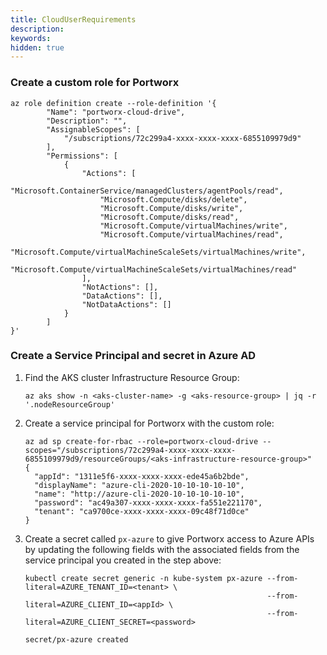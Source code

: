 ```yaml
---
title: CloudUserRequirements
description:
keywords:
hidden: true
---
```


### Create a custom role for Portworx

```text
az role definition create --role-definition '{
        "Name": "portworx-cloud-drive",
        "Description": "",
        "AssignableScopes": [
            "/subscriptions/72c299a4-xxxx-xxxx-xxxx-6855109979d9"
        ],
        "Permissions": [
            {
                "Actions": [
                    "Microsoft.ContainerService/managedClusters/agentPools/read",
                    "Microsoft.Compute/disks/delete",
                    "Microsoft.Compute/disks/write",
                    "Microsoft.Compute/disks/read",
                    "Microsoft.Compute/virtualMachines/write",
                    "Microsoft.Compute/virtualMachines/read",
                    "Microsoft.Compute/virtualMachineScaleSets/virtualMachines/write",
                    "Microsoft.Compute/virtualMachineScaleSets/virtualMachines/read"
                ],
                "NotActions": [],
                "DataActions": [],
                "NotDataActions": []
            }
        ]
}'
```

### Create a Service Principal and secret in Azure AD

1. Find the AKS cluster Infrastructure Resource Group:

    ```text
    az aks show -n <aks-cluster-name> -g <aks-resource-group> | jq -r '.nodeResourceGroup'
    ```

1. Create a service principal for Portworx with the custom role:

    ```text
    az ad sp create-for-rbac --role=portworx-cloud-drive --scopes="/subscriptions/72c299a4-xxxx-xxxx-xxxx-6855109979d9/resourceGroups/<aks-infrastructure-resource-group>"
    {
      "appId": "1311e5f6-xxxx-xxxx-xxxx-ede45a6b2bde",
      "displayName": "azure-cli-2020-10-10-10-10-10",
      "name": "http://azure-cli-2020-10-10-10-10-10",
      "password": "ac49a307-xxxx-xxxx-xxxx-fa551e221170",
      "tenant": "ca9700ce-xxxx-xxxx-xxxx-09c48f71d0ce"
    }
    ```

2. Create a secret called `px-azure` to give Portworx access to Azure APIs by updating the following fields with the associated fields from the service principal you created in the step above:

    ```text
    kubectl create secret generic -n kube-system px-azure --from-literal=AZURE_TENANT_ID=<tenant> \
                                                          --from-literal=AZURE_CLIENT_ID=<appId> \
                                                          --from-literal=AZURE_CLIENT_SECRET=<password>
    ```
    ```output
    secret/px-azure created
    ```
